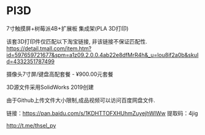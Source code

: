 # PI3D
7寸触摸屏+树莓派4B+扩展板 集成架(PLA 3D打印)

该套3D打印件仅匹配以下淘宝链接,
非该链接不保证匹配性.
https://detail.tmall.com/item.htm?id=597659721677&spm=a1z09.2.0.0.4ab22e8dfMrR4h&_u=lou8if2a0b&skuId=4332351787499

摄像头7寸屏/键盘高配套餐 - ¥900.00元套餐

3D源文件采用SolidWorks 2019创建

由于Github上传文件大小限制,成品视频可以访问百度网盘文件.

链接：https://pan.baidu.com/s/1KDHTTOFXHUhmZuyejhWlWw 
提取码：4jig

http://t.me/thsel_py
